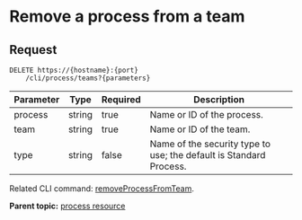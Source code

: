 # Remove a process from a team

## Request

```
DELETE https://{hostname}:{port}
    /cli/process/teams?{parameters}

```

|Parameter|Type|Required|Description|
|---------|----|--------|-----------|
|process|string|true|Name or ID of the process.|
|team|string|true|Name or ID of the team.|
|type|string|false|Name of the security type to use; the default is Standard Process.|

Related CLI command: [removeProcessFromTeam](udclient_removeprocessfromteam.md).

**Parent topic:** [process resource](../../com.ibm.udeploy.api.doc/topics/rest_cli_process.md)

